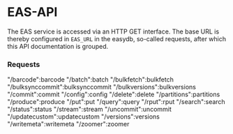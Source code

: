 #  EAS-API

The EAS service is accessed via an HTTP GET interface. The base URL is thereby configured in `EAS_URL` in the easydb, so-called requests, after which this API documentation is grouped.

###  Requests

"/barcode":barcode
"/batch":batch
"/bulkfetch":bulkfetch
"/bulksynccommit":bulksynccommit
"/bulkversions":bulkversions
"/commit":commit
"/config":config
"/delete":delete
"/partitions":partitions
"/produce":produce
"/put":put
"/query":query
"/rput":rput
"/search":search
"/status":status
"/stream":stream
"/uncommit":uncommit
"/updatecustom":updatecustom
"/versions":versions
"/writemeta":writemeta
"/zoomer":zoomer
